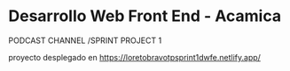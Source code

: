 # Desarrollo Web Front End - Acamica

PODCAST CHANNEL /SPRINT PROJECT 1


proyecto desplegado en https://loretobravotpsprint1dwfe.netlify.app/
